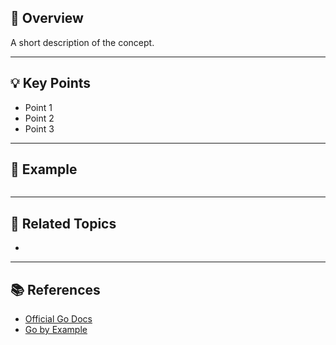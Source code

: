 ## 📖 Overview

A short description of the concept.  

---

## 💡 Key Points

- Point 1
- Point 2
- Point 3

---

## 📝 Example

```go

```

---

## 🔗 Related Topics

- 

---

## 📚 References

- [Official Go Docs](https://go.dev/doc/)
- [Go by Example](https://gobyexample.com/)
